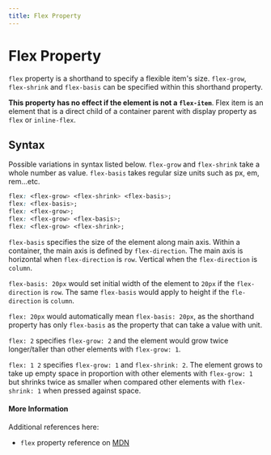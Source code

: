 ```yaml
---
title: Flex Property
---
```

# Flex Property

`flex` property is a shorthand to specify a flexible item's size. `flex-grow`, `flex-shrink` and `flex-basis` can be specified within this shorthand property.

**This property has no effect if the element is not a `flex-item`**. Flex item is an element that is a direct child of a container parent with display property as `flex` or `inline-flex`. 

## Syntax
Possible variations in syntax listed below. `flex-grow` and `flex-shrink` take a whole number as value. `flex-basis` takes regular size units such as px, em, rem...etc.

```css
flex: <flex-grow> <flex-shrink> <flex-basis>;
flex: <flex-basis>;
flex: <flex-grow>;
flex: <flex-grow> <flex-basis>;
flex: <flex-grow> <flex-shrink>;
```

`flex-basis` specifies the size of the element along main axis. Within a container, the main axis is defined by `flex-direction`. The main axis is horizontal when `flex-direction` is `row`. Vertical when the `flex-direction` is `column`.

`flex-basis: 20px` would set initial width of the element to `20px` if the `flex-direction` is `row`. The same `flex-basis` would apply to height if the `fle-direction` is `column`.

`flex: 20px` would automatically mean `flex-basis: 20px`, as the shorthand property has only `flex-basis` as the property that can take a value with unit.

`flex: 2` specifies `flex-grow: 2` and the element would grow twice longer/taller than other elements with `flex-grow: 1`.

`flex: 1 2` specifies `flex-grow: 1` and `flex-shrink: 2`. The element grows to take up empty space in proportion with other elements with `flex-grow: 1` but shrinks twice as smaller when compared other elements with `flex-shrink: 1` when pressed against space.

#### More Information
Additional references here: 
* `flex` property reference on [MDN](https://developer.mozilla.org/en-US/docs/Web/CSS/flex)
